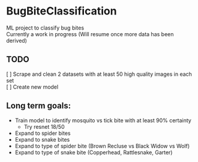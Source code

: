 # BugBiteClassification
ML project to classify bug bites <br/>
Currently a work in progress (Will resume once more data has been derived)

## TODO
[ ] Scrape and clean 2 datasets with at least 50 high quality images in each set <br/>
[ ] Create new model <br/>

## Long term goals:

- Train model to identify mosquito vs tick bite with at least 90% certainty
  - Try resnet 18/50
- Expand to spider bites
- Expand to snake bites
- Expand to type of spider bite (Brown Recluse vs Black Widow vs Wolf)
- Expand to type of snake bite (Copperhead, Rattlesnake, Garter) 

